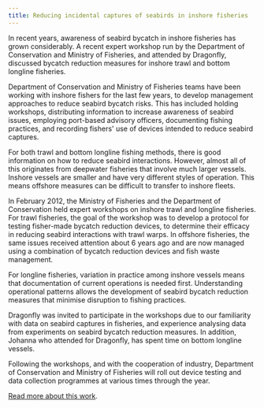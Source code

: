 ```yaml
---
title: Reducing incidental captures of seabirds in inshore fisheries
---
```


In recent years, awareness of seabird bycatch in inshore fisheries has
grown considerably. A recent expert workshop run by the Department of
Conservation and Ministry of Fisheries, and attended by Dragonfly,
discussed bycatch reduction measures for inshore trawl and bottom
longline fisheries.

<!--more-->


Department of Conservation and Ministry of Fisheries teams have been
working with inshore fishers for the last few years, to develop
management approaches to reduce seabird bycatch risks. This has
included holding workshops, distributing information to increase
awareness of seabird issues, employing port-based advisory officers,
documenting fishing practices, and recording fishers' use of devices
intended to reduce seabird captures.

For both trawl and bottom longline fishing methods, there is good
information on how to reduce seabird interactions.  However, almost
all of this originates from deepwater fisheries that involve much
larger vessels. Inshore vessels are smaller and have very different
styles of operation. This means offshore measures can be difficult to
transfer to inshore fleets.

In February 2012, the Ministry of Fisheries and the Department of Conservation
held expert workshops on inshore trawl and longline fisheries. For
trawl fisheries, the goal of the workshop was to develop a protocol
for testing fisher-made bycatch reduction devices, to determine their
efficacy in reducing seabird interactions with trawl warps. In
offshore fisheries, the same issues received attention about 6 years
ago and are now managed using a combination of bycatch reduction
devices and fish waste management.  

For longline fisheries, variation in practice among inshore
vessels means that documentation of current operations is needed
first. Understanding operational patterns allows the development of
seabird bycatch reduction measures that minimise disruption to fishing
practices.

Dragonfly was invited to participate in the workshops due to our
familiarity with data on seabird captures in fisheries, and experience
analysing data from experiments on seabird bycatch reduction measures.
In addition, Johanna who attended for Dragonfly, has spent time on
bottom longline vessels.

Following the workshops, and with the cooperation of industry,
Department of Conservation and Ministry of Fisheries will roll out
device testing and data collection programmes at various times through
the year.

[Read more about this work](/work/2014-10-01-warp-strike). 

